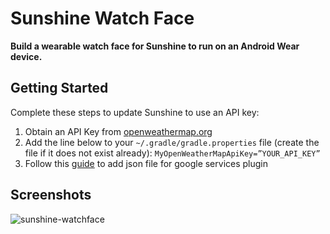 Sunshine Watch Face
===================================

**Build a wearable watch face for Sunshine to run on an Android Wear device.**

## Getting Started

Complete these steps to update Sunshine to use an API key:

1. Obtain an API Key from [openweathermap.org](openweathermap.org)
2. Add the line below to your `~/.gradle/gradle.properties` file (create the file if it does not exist already):
   `MyOpenWeatherMapApiKey=”YOUR_API_KEY”`
3. Follow this [guide](https://developers.google.com/android/guides/google-services-plugin) to add json file for google services plugin


## Screenshots

![sunshine-watchface](http://i.imgur.com/r8xLBWT.gif)
